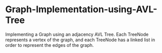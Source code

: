 # Graph-Implementation-using-AVL-Tree
Implementing a Graph using an adjacency AVL Tree. Each TreeNode represents a vertex of the graph, and each TreeNode has a linked list in order to represent the edges of the graph.
